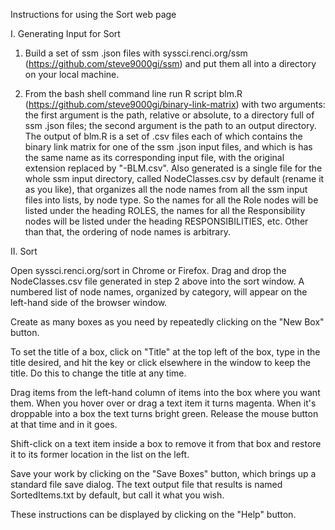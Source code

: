 Instructions for using the Sort web page

I. Generating Input for Sort

1. Build a set of ssm .json files with syssci.renci.org/ssm (https://github.com/steve9000gi/ssm)
and put them all into a directory on your local machine.

2. From the bash shell command line run R script blm.R (https://github.com/steve9000gi/binary-link-matrix)
with two arguments: the first argument is the path, relative or absolute, to a directory full of
ssm .json files; the second argument is the path to an output directory. The output of blm.R is a
set of .csv files each of which contains the binary link matrix for one of the ssm .json input
files, and which is has the same name as its corresponding input file, with the original extension
replaced by "-BLM.csv". Also generated is  a single file for the whole ssm input directory, called
NodeClasses.csv by default (rename it as you like), that organizes all the node names from all the
ssm input files into lists, by node type. So the names for all the Role nodes will be listed under
the heading ROLES, the names for all the Responsibility nodes will be listed under the heading
RESPONSIBILITIES, etc. Other than that, the ordering of node names is arbitrary.</p>

II. Sort

Open syssci.renci.org/sort in Chrome or Firefox. Drag and drop the NodeClasses.csv file generated
in step 2 above into the sort window. A numbered list of node names, organized by category, will
appear on the left-hand side of the browser window.

Create as many boxes as you need by repeatedly clicking on the "New Box" button.

To set the title of a box, click on "Title" at the top left of the box, type in the title
desired, and hit the <Escape> key or click elsewhere in the window to keep the title. Do this to
change the title at any time.

Drag items from the left-hand column of items into the box where you want them. When you hover
over or drag a text item it turns magenta. When it's droppable into a box the text turns bright
green. Release the mouse button at that time and in it goes.

Shift-click on a text item inside a box to remove it from that box and restore it to its former
location in the list on the left.

Save your work by clicking on the "Save Boxes" button, which brings up a standard file save
dialog. The text output file that results is named SortedItems.txt by default, but call it what
you wish.

These instructions can be displayed by clicking on the "Help" button.
